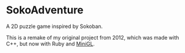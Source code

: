 # SokoAdventure

A 2D puzzle game inspired by Sokoban.

This is a remake of my original project from 2012, which was made with C++, but now with Ruby and [MiniGL](https://github.com/victords/minigl).